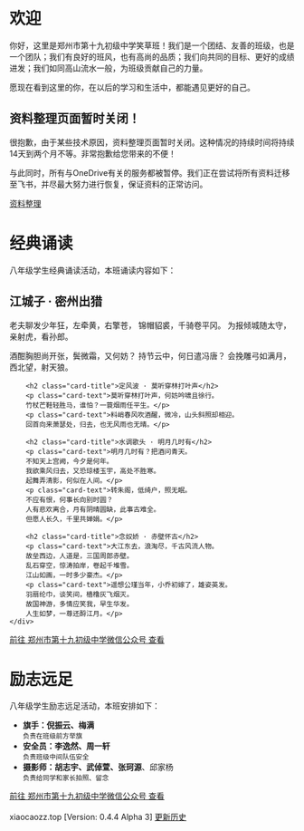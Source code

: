 # 欢迎

你好，这里是郑州市第十九初级中学笑草班！我们是一个团结、友善的班级，也是一个团队；我们有良好的班风，也有高尚的品质；我们向共同的目标、更好的成绩进发；我们如同高山流水一般，为班级贡献自己的力量。

愿现在看到这里的你，在以后的学习和生活中，都能遇见更好的自己。

<div class="card bg-danger text-white">
    <div class="card-body">
        <h2 class="card-title text-white">资料整理页面暂时关闭！</h2>
        <p class="card-text">很抱歉，由于某些技术原因，资料整理页面暂时关闭。这种情况的持续时间将持续14天到两个月不等。非常抱歉给您带来的不便！</p>
        <p class="card-text">与此同时，所有与OneDrive有关的服务都被暂停。我们正在尝试将所有资料迁移至飞书，并尽最大努力进行恢复，保证资料的正常访问。</p>
        <div class="card-text d-grid">
            <a type="button" class="btn btn-primary btn-block mb-2 disabled" href="/资料整理">资料整理</a>
        </div>
    </div>
</div>

# 经典诵读

<div class="mb-3" id="activityStatus_2"></div>

<script>
var date = new Date(2023, 3, 20, 16, 10);  // 设置活动开始时间
var endTime = new Date(2023, 3, 20, 18, 30); // 设置活动结束时间
var now = new Date();   // 获取当前时间

if (now < date) {
  document.getElementById("activityStatus_2").innerHTML = '<span class="badge bg-secondary">2023年4月20日｜活动准备中</span>';
} else if (now >= date && now <= endTime) {
  document.getElementById("activityStatus_2").innerHTML = '<span class="badge bg-success">2023年4月20日｜活动进行中</span>';
} else {
  document.getElementById("activityStatus_2").innerHTML = '<span class="badge bg-danger">2023年4月20日｜活动已结束</span>';
}
</script>

八年级学生经典诵读活动，本班诵读内容如下：

<div class="card">
    <div class="card-body">
        <h2 class="card-title">江城子 · 密州出猎</h2>
        <p class="card-text">老夫聊发少年狂，左牵黄，右擎苍，
        锦帽貂裘，千骑卷平冈。
        为报倾城随太守，亲射虎，看孙郎。</p>
        <p class="card-text">酒酣胸胆尚开张，鬓微霜，又何妨？
        持节云中，何日遣冯唐？
        会挽雕弓如满月，西北望，射天狼。</p>
        
        <h2 class="card-title">定风波 · 莫听穿林打叶声</h2>
        <p class="card-text">莫听穿林打叶声，何妨吟啸且徐行。
        竹杖芒鞋轻胜马，谁怕？一蓑烟雨任平生。</p>
        <p class="card-text">料峭春风吹酒醒，微冷，山头斜照却相迎。
        回首向来萧瑟处，归去，也无风雨也无晴。</p>
        
        <h2 class="card-title">水调歌头 · 明月几时有</h2>
        <p class="card-text">明月几时有？把酒问青天。
        不知天上宫阙，今夕是何年。
        我欲乘风归去，又恐琼楼玉宇，高处不胜寒。
        起舞弄清影，何似在人间。</p>
        <p class="card-text">转朱阁，低绮户，照无眠。
        不应有恨，何事长向别时圆？
        人有悲欢离合，月有阴晴圆缺，此事古难全。
        但愿人长久，千里共婵娟。</p>
        
        <h2 class="card-title">念奴娇 · 赤壁怀古</h2>
        <p class="card-text">大江东去，浪淘尽，千古风流人物。
        故垒西边，人道是，三国周郎赤壁。
        乱石穿空，惊涛拍岸，卷起千堆雪。
        江山如画，一时多少豪杰。</p>
        <p class="card-text">遥想公瑾当年，小乔初嫁了，雄姿英发。
        羽扇纶巾，谈笑间，樯橹灰飞烟灭。
        故国神游，多情应笑我，早生华发。
        人生如梦，一尊还酹江月。</p>
    </div>
</div>
<div class="d-grid mt-3">
    <a type="button" class="btn btn-primary btn-block" href="https://mp.weixin.qq.com/s/MlI9AYINiG9FJ7bXxvEajg">前往 郑州市第十九初级中学微信公众号 查看</a>
</div>

# 励志远足

<div class="mb-3" id="activityStatus"></div>

<script>
var date = new Date(2023, 3, 14, 7, 40);  // 设置活动开始时间
var endTime = new Date(2023, 3, 14, 16, 30); // 设置活动结束时间
var now = new Date();   // 获取当前时间

if (now < date) {
  document.getElementById("activityStatus").innerHTML = '<span class="badge bg-secondary">2023年4月14日｜活动准备中</span>';
} else if (now >= date && now <= endTime) {
  document.getElementById("activityStatus").innerHTML = '<span class="badge bg-success">2023年4月14日｜活动进行中</span>';
} else {
  document.getElementById("activityStatus").innerHTML = '<span class="badge bg-danger">2023年4月14日｜活动已结束</span>';
}
</script>

八年级学生励志远足活动，本班安排如下：

<ul class="list-group">
    <li class="list-group-item"><b>旗手：倪振云、梅满</b><br /><small class="text-secondary">负责在班级前方举旗</small></li>
    <li class="list-group-item"><b>安全员：李逸然、周一轩</b><br /><small class="text-secondary">负责班级中间队伍安全</small></li>
    <li class="list-group-item"><b>摄影师：胡志宇、武倬萱、张珂源</b>、邱家杨<br /><small class="text-secondary">负责给同学和家长拍照、留念</small></li>
</ul>
<div class="d-grid mt-3">
    <a type="button" class="btn btn-primary btn-block" href="https://mp.weixin.qq.com/s/Z-Stpz7b2-dCi0SHsX9l5w">前往 郑州市第十九初级中学微信公众号 查看</a>
</div>

<br />
<span style="text-indent: 0;" class="badge bg-secondary">xiaocaozz.top [Version: 0.4.4 Alpha 3] <a href="/roots/history" class="text-info">更新历史</a></span>
<br />
